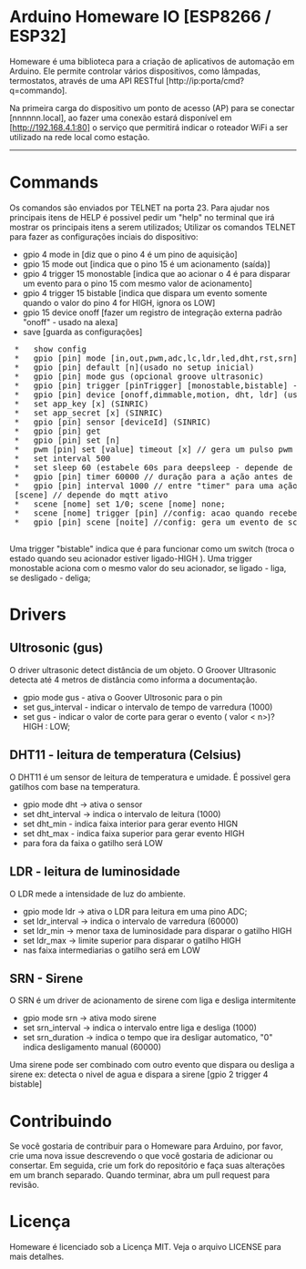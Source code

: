 # Arduino Homeware IO [ESP8266 /  ESP32]

Homeware é uma biblioteca para a criação de aplicativos de automação em Arduino. Ele permite controlar vários dispositivos, como lâmpadas, termostatos, através de uma API RESTful [http://ip:porta/cmd?q=commando].

Na primeira carga do dispositivo um ponto de acesso (AP) para se conectar [nnnnnn.local], ao fazer uma conexão estará disponível em  [http://192.168.4.1:80] o serviço que permitirá indicar o roteador WiFi a ser utilizado na rede local como estação.

---


# Commands
Os comandos são enviados por TELNET na porta 23. Para ajudar nos principais itens de HELP é possivel pedir um "help" no terminal que irá mostrar os principais itens a serem utilizados;
Utilizar os comandos TELNET para fazer as configurações inciais do dispositivo:
* gpio 4 mode in  [diz que o pino 4 é um pino de aquisição]
* gpio 15 mode out [indica que o pino 15 é um acionamento (saída)]
* gpio 4 trigger 15 monostable [indica que ao acionar o 4 é para disparar um evento para o pino 15 com mesmo valor de acionamento]
* gpio 4 trigger 15 bistable [indica que dispara um evento somente quando o valor do pino 4 for HIGH, ignora os LOW]
* gpio 15 device onoff [fazer um registro de integração externa padrão "onoff" - usado na alexa]
* save [guarda as configurações]
   
<pre>
 *   show config 
 *   gpio [pin] mode [in,out,pwm,adc,lc,ldr,led,dht,rst,srn]
 *   gpio [pin] default [n](usado no setup inicial)
 *   gpio [pin] mode gus (opcional groove ultrasonic)
 *   gpio [pin] trigger [pinTrigger] [monostable,bistable] -> indica que [pin] ira acionar [pinTrigger] sempre que houver uma mudança de estado de [pin]
 *   gpio [pin] device [onoff,dimmable,motion, dht, ldr] (usado na alexa)
 *   set app_key [x] (SINRIC)
 *   set app_secret [x] (SINRIC)
 *   gpio [pin] sensor [deviceId] (SINRIC)
 *   gpio [pin] get
 *   gpio [pin] set [n]
 *   pwm [pin] set [value] timeout [x] // gera um pulso pwm por um tempo>0 (timeout=0, deixa ligado). Value=0: desliga e maior liga/timeout
 *   set interval 500
 *   set sleep 60 (estabele 60s para deepsleep - depende de conectar RST ao D0)
 *   gpio [pin] timer 60000 // duração para a ação antes de desligar de 60000s ( valor==0 - modo não temporizado)
 *   gpio [pin] interval 1000 // entre "timer" para uma ação (ex: led piscando);
 [scene] // depende do mqtt ativo
 *   scene [nome] set 1/0; scene [nome] none; 
 *   scene [nome] trigger [pin] //config: acao quando recebe um evento scene [nome] executa o [pin]
 *   gpio [pin] scene [noite] //config: gera um evento de scene - quando o pin for alterado enviar scene [nome]
 </pre>

Uma trigger "bistable" indica que é para funcionar como um switch (troca o estado quando seu acionador estiver ligado-HIGH ). Uma trigger monostable aciona com o mesmo valor do seu acionador, se ligado - liga, se desligado - deliga;


# Drivers
## Ultrosonic (gus)
O driver ultrasonic detect distância de um objeto. O Groover Ultrasonic detecta até 4 metros de distância como informa a documentação.
* gpio <pin> mode gus - ativa o Goover Ultrosonic para o pin
* set gus_interval <ms> - indicar o intervalo de tempo de varredura (1000)
* set gus <n> - indicar o valor de corte para gerar o evento  ( valor < n>)? HIGH : LOW;

## DHT11 - leitura de temperatura (Celsius)
O DHT11 é um sensor de leitura de temperatura e umidade. É possivel gera gatilhos com base na temperatura.
* gpio <pin> mode dht -> ativa o sensor
* set dht_interval <ms> -> indica o intervalo de leitura  (1000)
* set dht_min <graus>  - indica faixa interior para gerar evento HIGN
* set dht_max <graus>  - indica faixa superior para gerar evento HIGH
*    para fora da faixa o gatilho será LOW

## LDR - leitura de luminosidade
O LDR mede a intensidade de luz do ambiente.
* gpio <pin> mode ldr -> ativa o LDR para leitura em uma pino ADC;
* set ldr_interval <ms> -> indica o intervalo de varredura (60000)
* set ldr_min <n>  -> menor taxa de luminosidade para disparar o gatilho HIGH
* set ldr_max <n>  -> limite superior para disparar o gatilho HIGH
*   nas faixa intermediarias o gatilho será em LOW

## SRN - Sirene
O SRN é um driver de acionamento de sirene com liga e desliga intermitente
* gpio <pin> mode srn -> ativa modo sirene
* set srn_interval <ms> -> indica o intervalo entre liga e desliga (1000)
* set srn_duration <ms> -> indica o tempo que ira desligar automatico, "0" indica desligamento manual (60000)

Uma sirene pode ser combinado com outro evento que dispara ou desliga a sirene ex: detecta o nivel de agua e dispara a sirene   [gpio 2 trigger 4 bistable]
# Contribuindo
Se você gostaria de contribuir para o Homeware para Arduino, por favor, crie uma nova issue descrevendo o que você gostaria de adicionar ou consertar. Em seguida, crie um fork do repositório e faça suas alterações em um branch separado. Quando terminar, abra um pull request para revisão.

# Licença
Homeware é licenciado sob a Licença MIT. Veja o arquivo LICENSE para mais detalhes.
